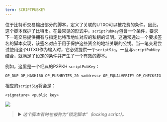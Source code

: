 ```yaml
---
term: SCRIPTPUBKEY
---
```


位于比特币交易输出部分的脚本，定义了关联的UTXO可以被花费的条件。因此，这个脚本保护了比特币。在最常见的形式中，`scriptPubKey`包含一个条件，要求下一笔交易提供拥有与指定比特币地址对应的私钥的证明。这通常通过一个要求签名的脚本实现，该签名对应于用于保护这些资金的地址关联的公钥。当一笔交易尝试使用这个UTXO作为输入时，它必须提供一个`scriptSig`，一旦与`scriptPubKey`结合，就满足了设定的条件并产生了一个有效的脚本。

例如，这里是一个经典的P2PKH `scriptPubKey`：

```text
OP_DUP OP_HASH160 OP_PUSHBYTES_20 <address> OP_EQUALVERIFY OP_CHECKSIG
```

相应的`scriptSig`将会是：

```text
<signature> <public key>
```

![](../../dictionnaire/assets/35.png)

> ► *这个脚本有时也被称为“锁定脚本”（locking script）。*